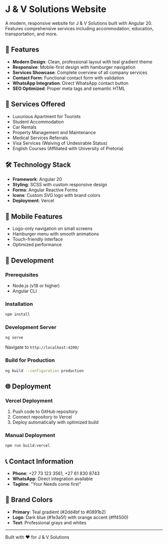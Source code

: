 # J & V Solutions Website

A modern, responsive website for J & V Solutions built with Angular 20. Features comprehensive services including accommodation, education, transportation, and more.

## 🌟 Features

- **Modern Design**: Clean, professional layout with teal gradient theme
- **Responsive**: Mobile-first design with hamburger navigation
- **Services Showcase**: Complete overview of all company services
- **Contact Form**: Functional contact form with validation
- **WhatsApp Integration**: Direct WhatsApp contact button
- **SEO Optimized**: Proper meta tags and semantic HTML

## 🚀 Services Offered

- Luxurious Apartment for Tourists
- Student Accommodation
- Car Rentals
- Property Management and Maintenance
- Medical Services Referrals
- Visa Services (Waiving of Undesirable Status)
- English Courses (Affiliated with University of Pretoria)

## 🛠️ Technology Stack

- **Framework**: Angular 20
- **Styling**: SCSS with custom responsive design
- **Forms**: Angular Reactive Forms
- **Icons**: Custom SVG logo with brand colors
- **Deployment**: Vercel

## 📱 Mobile Features

- Logo-only navigation on small screens
- Hamburger menu with smooth animations
- Touch-friendly interface
- Optimized performance

## 🚀 Development

### Prerequisites
- Node.js (v18 or higher)
- Angular CLI

### Installation
```bash
npm install
```

### Development Server
```bash
ng serve
```
Navigate to `http://localhost:4200/`

### Build for Production
```bash
ng build --configuration production
```

## 🌐 Deployment

### Vercel Deployment
1. Push code to GitHub repository
2. Connect repository to Vercel
3. Deploy automatically with optimized build

### Manual Deployment
```bash
npm run build:vercel
```

## 📞 Contact Information

- **Phone**: +27 73 123 3561, +27 61 830 8743
- **WhatsApp**: Direct integration available
- **Tagline**: "Your Needs come first"

## 🎨 Brand Colors

- **Primary**: Teal gradient (#2dd4bf to #0891b2)
- **Logo**: Dark blue (#1e3a5f) with orange accent (#ff4500)
- **Text**: Professional grays and whites

---

Built with ❤️ for J & V Solutions
